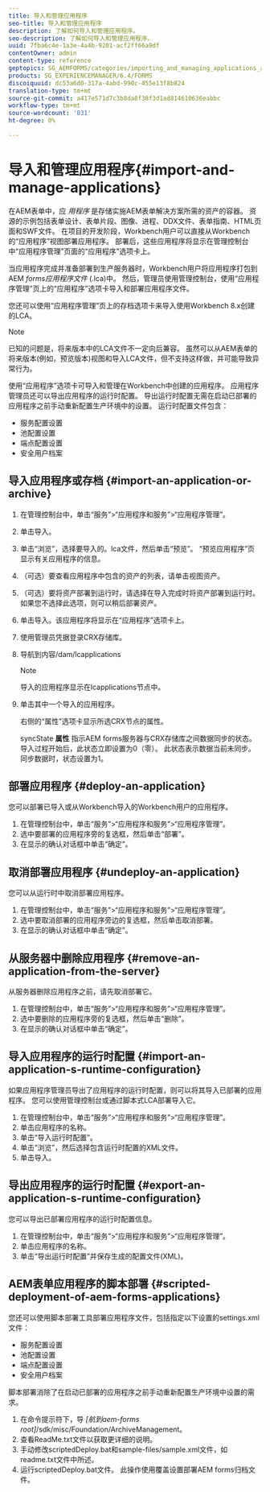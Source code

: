 ```yaml
---
title: 导入和管理应用程序
seo-title: 导入和管理应用程序
description: 了解如何导入和管理应用程序。
seo-description: 了解如何导入和管理应用程序。
uuid: 7fba6c4e-1a3e-4a4b-9201-acf2ff66a9df
contentOwner: admin
content-type: reference
geptopics: SG_AEMFORMS/categories/importing_and_managing_applications_and_archives
products: SG_EXPERIENCEMANAGER/6.4/FORMS
discoiquuid: dc53a6d0-317a-4abd-990c-455e13f8b824
translation-type: tm+mt
source-git-commit: a417e571d7c3b8da8f38f3d1ad814610636eabbc
workflow-type: tm+mt
source-wordcount: '831'
ht-degree: 0%

---
```



# 导入和管理应用程序{#import-and-manage-applications}

在AEM表单中，应 *用程序* 是存储实施AEM表单解决方案所需的资产的容器。 资源的示例包括表单设计、表单片段、图像、进程、DDX文件、表单指南、HTML页面和SWF文件。 在项目的开发阶段，Workbench用户可以直接从Workbench的“应用程序”视图部署应用程序。 部署后，这些应用程序将显示在管理控制台中“应用程序管理”页面的“应用程序”选项卡上。

当应用程序完成并准备部署到生产服务器时，Workbench用户将应用程序打包到AEM *forms应用程序文件* (.lca)中。 然后，管理员使用管理控制台，使用“应用程序管理”页上的“应用程序”选项卡导入和部署应用程序文件。

您还可以使用“应用程序管理”页上的存档选项卡来导入使用Workbench 8.x创建的LCA。

>[!NOTE]
>
>已知的问题是，将来版本中的LCA文件不一定向后兼容。 虽然可以从AEM表单的将来版本(例如，预览版本)视图和导入LCA文件，但不支持这样做，并可能导致异常行为。

使用“应用程序”选项卡可导入和管理在Workbench中创建的应用程序。 应用程序管理员还可以导出应用程序的运行时配置。 导出运行时配置无需在启动已部署的应用程序之前手动重新配置生产环境中的设置。 运行时配置文件包含：

* 服务配置设置
* 池配置设置
* 端点配置设置
* 安全用户档案

## 导入应用程序或存档 {#import-an-application-or-archive}

1. 在管理控制台中，单击“服务”>“应用程序和服务”>“应用程序管理”。
1. 单击导入。
1. 单击“浏览”，选择要导入的。lca文件，然后单击“预览”。 “预览应用程序”页显示有关应用程序的信息。
1. （可选）要查看应用程序中包含的资产的列表，请单击视图资产。
1. （可选）要将资产部署到运行时，请选择在导入完成时将资产部署到运行时。 如果您不选择此选项，则可以稍后部署资产。
1. 单击导入。该应用程序将显示在“应用程序”选项卡上。
1. 使用管理员凭据登录CRX存储库。
1. 导航到内容/dam/lcapplications

   >[!NOTE]
   >
   >导入的应用程序显示在lcapplications节点中。

1. 单击其中一个导入的应用程序。

   右侧的“属性”选项卡显示所选CRX节点的属性。

   syncState **属性** 指示AEM forms服务器与CRX存储库之间数据同步的状态。 导入过程开始后，此状态立即设置为0（零）。 此状态表示数据当前未同步。 同步数据时，状态设置为1。

## 部署应用程序 {#deploy-an-application}

您可以部署已导入或从Workbench导入的Workbench用户的应用程序。

1. 在管理控制台中，单击“服务”>“应用程序和服务”>“应用程序管理”。
1. 选中要部署的应用程序旁的复选框，然后单击“部署”。
1. 在显示的确认对话框中单击“确定”。

## 取消部署应用程序 {#undeploy-an-application}

您可以从运行时中取消部署应用程序。

1. 在管理控制台中，单击“服务”>“应用程序和服务”>“应用程序管理”。
1. 选中要取消部署的应用程序旁边的复选框，然后单击取消部署。
1. 在显示的确认对话框中单击“确定”。

## 从服务器中删除应用程序 {#remove-an-application-from-the-server}

从服务器删除应用程序之前，请先取消部署它。

1. 在管理控制台中，单击“服务”>“应用程序和服务”>“应用程序管理”。
1. 选中要删除的应用程序旁的复选框，然后单击“删除”。
1. 在显示的确认对话框中单击“确定”。

## 导入应用程序的运行时配置 {#import-an-application-s-runtime-configuration}

如果应用程序管理员导出了应用程序的运行时配置，则可以将其导入已部署的应用程序。 您可以使用管理控制台或通过脚本式LCA部署导入它。

1. 在管理控制台中，单击“服务”>“应用程序和服务”>“应用程序管理”。
1. 单击应用程序的名称。
1. 单击“导入运行时配置”。
1. 单击“浏览”，然后选择包含运行时配置的XML文件。
1. 单击导入。

## 导出应用程序的运行时配置 {#export-an-application-s-runtime-configuration}

您可以导出已部署应用程序的运行时配置信息。

1. 在管理控制台中，单击“服务”>“应用程序和服务”>“应用程序管理”。
1. 单击应用程序的名称。
1. 单击“导出运行时配置”并保存生成的配置文件(XML)。

## AEM表单应用程序的脚本部署 {#scripted-deployment-of-aem-forms-applications}

您还可以使用脚本部署工具部署应用程序文件，包括指定以下设置的settings.xml文件：

* 服务配置设置
* 池配置设置
* 端点配置设置
* 安全用户档案

脚本部署消除了在启动已部署的应用程序之前手动重新配置生产环境中设置的需求。

1. 在命令提示符下，导 *[航到aem-forms root]*/sdk/misc/Foundation/ArchiveManagement。
1. 查看ReadMe.txt文件以获取更详细的说明。
1. 手动修改scriptedDeploy.bat和sample-files/sample.xml文件，如readme.txt文件中所述。
1. 运行scriptedDeploy.bat文件。 此操作使用覆盖设置部署AEM forms归档文件。

